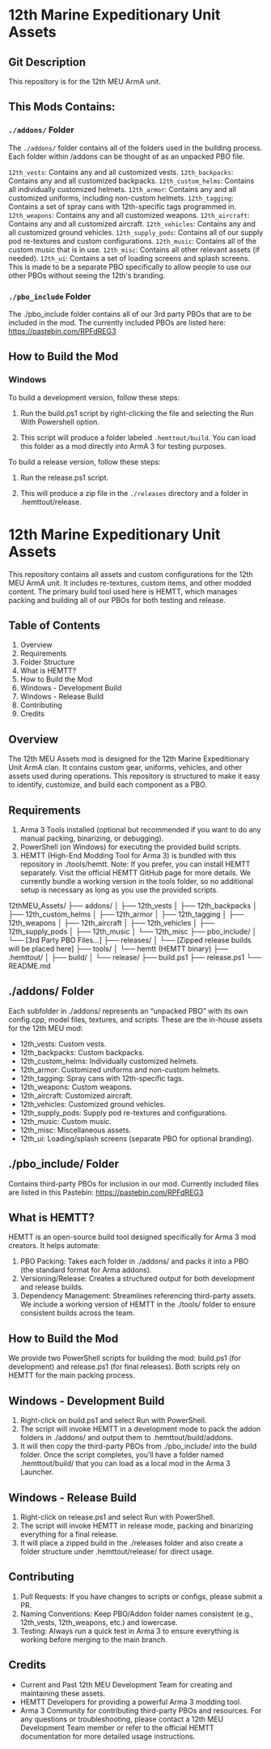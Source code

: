 # 12th Marine Expeditionary Unit Assets

## Git Description

This repository is for the 12th MEU ArmA unit.

## This Mods Contains:

### `./addons/` Folder

The `./addons/` folder contains all of the folders used in the building process. Each folder within /addons can be thought of as an unpacked PBO file.

`12th_vests`: Contains any and all customized vests.
`12th_backpacks`: Contains any and all customized backpacks.
`12th_custom_helms`: Contains all individually customized helmets.
`12th_armor`: Contains any and all customized uniforms, including non-custom helmets.
`12th_tagging`: Contains a set of spray cans with 12th-specific tags programmed in.
`12th_weapons`: Contains any and all customized weapons.
`12th_aircraft`: Contains any and all customized aircraft.
`12th_vehicles`: Contains any and all customized ground vehicles.
`12th_supply_pods`: Contains all of our supply pod re-textures and custom configurations.
`12th_music`: Contains all of the custom music that is in use.
`12th_misc`: Contains all other relevant assets (if needed).
`12th_ui`: Contains a set of loading screens and splash screens. This is made to be a separate PBO specifically to allow people to use our other PBOs without seeing the 12th's branding.

### `./pbo_include` Folder

The ./pbo_include folder contains all of our 3rd party PBOs that are to be included in the mod. The currently included PBOs are listed here: https://pastebin.com/RPFdREG3

## How to Build the Mod

### Windows

To build a development version, follow these steps:

1. Run the build.ps1 script by right-clicking the file and selecting the Run With Powershell option.

2. This script will produce a folder labeled `.hemttout/build`. You can load this folder as a mod directly into ArmA 3 for testing purposes.

To build a release version, follow these steps:

1. Run the release.ps1 script.

2. This will produce a zip file in the `./releases` directory and a folder in .hemttout/release.

# 12th Marine Expeditionary Unit Assets
This repository contains all assets and custom configurations for the 12th MEU ArmA unit. It includes re-textures, custom items, and other modded content. The primary build tool used here is HEMTT, which manages packing and building all of our PBOs for both testing and release.

## Table of Contents
1. Overview
2. Requirements
3. Folder Structure
4. What is HEMTT?
5. How to Build the Mod
6. Windows - Development Build
7. Windows - Release Build
8. Contributing
9. Credits

## Overview
The 12th MEU Assets mod is designed for the 12th Marine Expeditionary Unit ArmA clan. It contains custom gear, uniforms, vehicles, and other assets used during operations. This repository is structured to make it easy to identify, customize, and build each component as a PBO.

## Requirements
1. Arma 3 Tools installed (optional but recommended if you want to do any manual packing, binarizing, or debugging).
2. PowerShell (on Windows) for executing the provided build scripts.
3. HEMTT (High-End Modding Tool for Arma 3) is bundled with this repository in ./tools/hemtt.
Note: If you prefer, you can install HEMTT separately. Visit the official HEMTT GitHub page for more details. We currently bundle a working version in the tools folder, so no additional setup is necessary as long as you use the provided scripts.

12thMEU_Assets/
├── addons/
│   ├── 12th_vests
│   ├── 12th_backpacks
│   ├── 12th_custom_helms
│   ├── 12th_armor
│   ├── 12th_tagging
│   ├── 12th_weapons
│   ├── 12th_aircraft
│   ├── 12th_vehicles
│   ├── 12th_supply_pods
│   ├── 12th_music
│   └── 12th_misc
├── pbo_include/
│   └── [3rd Party PBO Files...]
├── releases/
│   └── [Zipped release builds will be placed here]
├── tools/
│   └── hemtt     (HEMTT binary)
├── .hemttout/
│   ├── build/
│   └── release/
├── build.ps1
├── release.ps1
└── README.md

## ./addons/ Folder
Each subfolder in ./addons/ represents an “unpacked PBO” with its own config.cpp, model files, textures, and scripts. These are the in-house assets for the 12th MEU mod:

- 12th_vests: Custom vests.
- 12th_backpacks: Custom backpacks.
- 12th_custom_helms: Individually customized helmets.
- 12th_armor: Customized uniforms and non-custom helmets.
- 12th_tagging: Spray cans with 12th-specific tags.
- 12th_weapons: Custom weapons.
- 12th_aircraft: Customized aircraft.
- 12th_vehicles: Customized ground vehicles.
- 12th_supply_pods: Supply pod re-textures and configurations.
- 12th_music: Custom music.
- 12th_misc: Miscellaneous assets.
- 12th_ui: Loading/splash screens (separate PBO for optional branding).

## ./pbo_include/ Folder
Contains third-party PBOs for inclusion in our mod. Currently included files are listed in this Pastebin: https://pastebin.com/RPFdREG3

## What is HEMTT?
HEMTT is an open-source build tool designed specifically for Arma 3 mod creators. It helps automate:

1. PBO Packing: Takes each folder in ./addons/ and packs it into a PBO (the standard format for Arma addons).
2. Versioning/Release: Creates a structured output for both development and release builds.
3. Dependency Management: Streamlines referencing third-party assets.
We include a working version of HEMTT in the ./tools/ folder to ensure consistent builds across the team.

## How to Build the Mod
We provide two PowerShell scripts for building the mod: build.ps1 (for development) and release.ps1 (for final releases). Both scripts rely on HEMTT for the main packing process.

## Windows - Development Build
1. Right-click on build.ps1 and select Run with PowerShell.
2. The script will invoke HEMTT in a development mode to pack the addon folders in ./addons/ and output them to .hemttout/build/addons.
3. It will then copy the third-party PBOs from ./pbo_include/ into the build folder.
Once the script completes, you’ll have a folder named .hemttout/build/ that you can load as a local mod in the Arma 3 Launcher.

## Windows - Release Build
1. Right-click on release.ps1 and select Run with PowerShell.
2. The script will invoke HEMTT in release mode, packing and binarizing everything for a final release.
3. It will place a zipped build in the ./releases folder and also create a folder structure under .hemttout/release/ for direct usage.

## Contributing
1. Pull Requests: If you have changes to scripts or configs, please submit a PR.
2. Naming Conventions: Keep PBO/Addon folder names consistent (e.g., 12th_vests, 12th_weapons, etc.) and lowercase.
3. Testing: Always run a quick test in Arma 3 to ensure everything is working before merging to the main branch.

## Credits
- Current and Past 12th MEU Development Team for creating and maintaining these assets.
- HEMTT Developers for providing a powerful Arma 3 modding tool.
- Arma 3 Community for contributing third-party PBOs and resources.
For any questions or troubleshooting, please contact a 12th MEU Development Team member or refer to the official HEMTT documentation for more detailed usage instructions.